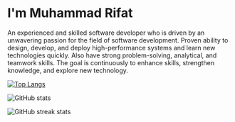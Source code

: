 # I'm Muhammad Rifat
An experienced and skilled software developer who is driven by an unwavering passion for the field of software development. Proven ability to design, develop, and deploy high-performance systems and learn new technologies quickly. Also have strong problem-solving, analytical, and teamwork skills. The goal is continuously to enhance skills, strengthen knowledge, and explore new technology.

[![Top Langs](https://github-readme-stats.vercel.app/api/top-langs/?username=MuhammadRifat)](https://github.com/MuhammadRifat/)

![GitHub stats](https://github-readme-stats.vercel.app/api?username=MuhammadRifat&show_icons=true)  

![GitHub streak stats](https://github-readme-streak-stats.herokuapp.com/?user=MuhammadRifat)
